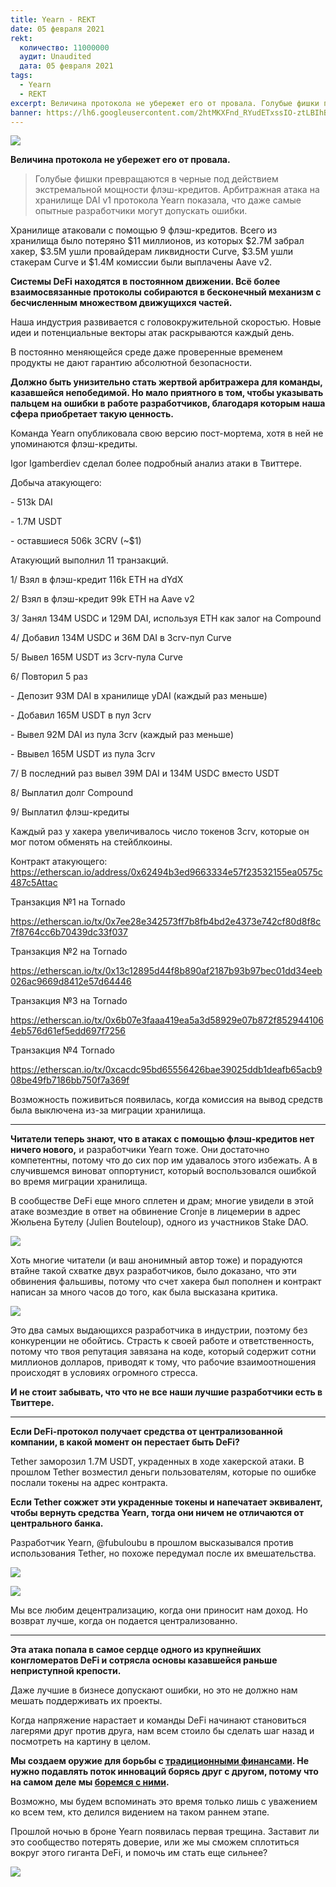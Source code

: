 ```yaml
---
title: Yearn - REKT
date: 05 февраля 2021
rekt: 
  количество: 11000000
  аудит: Unaudited
  дата: 05 февраля 2021
tags:
  - Yearn
  - REKT
excerpt: Величина протокола не убережет его от провала. Голубые фишки превращаются в черные под действием экстремальной мощности флэш-кредитов. Даже могущественный Yearn пал жертвой арбитражера. Спасут ли CeFi протокол Yearn?
banner: https://lh6.googleusercontent.com/2htMKXFnd_RYudETxssIO-ztLBIhBXwlq4jADQmX80p682WvwhLmjSjoYhE5spF_f_Yfan8DLIe4B2NwLLIec9tH5wt9H_RyRertgtKzELIVQrq3XTwFhwULAoP9BHzzmCeyqsWg
---
```


![](https://lh6.googleusercontent.com/2htMKXFnd_RYudETxssIO-ztLBIhBXwlq4jADQmX80p682WvwhLmjSjoYhE5spF_f_Yfan8DLIe4B2NwLLIec9tH5wt9H_RyRertgtKzELIVQrq3XTwFhwULAoP9BHzzmCeyqsWg)

**Величина протокола не убережет его от провала.**

> Голубые фишки превращаются в черные под действием экстремальной мощности флэш-кредитов.
> Арбитражная атака на хранилище DAI v1 протокола Yearn показала, что даже самые опытные разработчики могут допускать ошибки.

Хранилище атаковали с помощью 9 флэш-кредитов. Всего из хранилища было потеряно $11 миллионов, из которых $2.7M забрал хакер, $3.5M ушли провайдерам ликвидности Curve, $3.5M ушли стакерам Curve и $1.4M комиссии были выплачены Aave v2.

**Системы DeFi находятся в постоянном движении. Всё более взаимосвязанные протоколы собираются в бесконечный механизм с бесчисленным множеством движущихся частей.**

Наша индустрия развивается с головокружительной скоростью. Новые идеи и потенциальные векторы атак раскрываются каждый день. 

В постоянно меняющейся среде даже проверенные временем продукты не дают гарантию абсолютной безопасности.

**Должно быть унизительно стать жертвой арбитражера для команды, казавшейся непобедимой. Но мало приятного в том, чтобы указывать пальцем на ошибки в работе разработчиков, благодаря которым наша сфера приобретает такую ценность.**

Команда Yearn опубликовала свою версию пост-мортема, хотя в ней не упоминаются флэш-кредиты.

Igor Igamberdiev сделал более подробный анализ атаки в Твиттере.

Добыча атакующего:

\- 513k DAI

\- 1.7M USDT

\- оставшиеся 506k 3CRV (~$1)

Атакующий выполнил 11 транзакций.

1/ Взял в флэш-кредит 116k ETH на dYdX

2/ Взял в флэш-кредит 99k ETH на Aave v2

3/ Занял 134M USDC и 129M DAI, используя ETH как залог на Compound

4/ Добавил 134M USDC и 36M DAI в 3crv-пул Curve

5/ Вывел 165M USDT из 3crv-пула Curve

6/ Повторил 5 раз

\- Депозит 93M DAI в хранилище yDAI (каждый раз меньше)

\- Добавил 165M USDT в пул 3crv

\- Вывел 92M DAI из пула 3crv (каждый раз меньше)

\- Ввывел 165M USDT из пула 3crv

7/ В последний раз вывел 39M DAI и 134M USDC вместо USDT

8/ Выплатил долг Compound

9/ Выплатил флэш-кредиты

Каждый раз у хакера увеличивалось число токенов 3crv, которые он мог потом обменять на стейблкоины.

Контракт атакующего: https://etherscan.io/address/0x62494b3ed9663334e57f23532155ea0575c487c5Attac

Транзакция №1 на Tornado

https://etherscan.io/tx/0x7ee28e342573ff7b8fb4bd2e4373e742cf80d8f8c7f8764cc6b70439dc33f037

Транзакция №2 на Tornado

https://etherscan.io/tx/0x13c12895d44f8b890af2187b93b97bec01dd34eeb026ac9669d8412e57d64446

Транзакция №3 на Tornado

https://etherscan.io/tx/0x6b07e3faaa419ea5a3d58929e07b872f8529441064eb576d61ef5edd697f7256

Транзакция №4 Tornado

https://etherscan.io/tx/0xcacdc95bd65556426bae39025ddb1deafb65acb908be49fb7186bb750f7a369f

Возможность поживиться появилась, когда комиссия на вывод средств была выключена из-за миграции хранилища.

---

**Читатели теперь знают, что в атаках с помощью флэш-кредитов нет ничего нового,** и разработчики Yearn тоже. Они достаточно компетентны, потому что до сих пор им удавалось этого избежать. А в случившемся виноват оппортунист, который воспользовался ошибкой во время миграции хранилища.

В сообществе DeFi еще много сплетен и драм; многие увидели в этой атаке возмездие в ответ на обвинение Cronje в лицемерии в адрес Жюльена Бутелу (Julien Bouteloup), одного из участников Stake DAO.

![](https://lh6.googleusercontent.com/JTjkSs0iTtatTK92Vs53mx1qb5FlCSkjxf9-BTxvo2BgB69Ftki6dPveLUvORlGpo4eH906UxH8ckMkkxwacqYO7e-itzE4eWMCZbbuQ4twuwni6lWYZAAwPaPJVInaOdAhqqxAH)

Хоть многие читатели (и ваш анонимный автор тоже) и порадуются втайне такой схватке двух разработчиков, было доказано, что эти обвинения фальшивы, потому что счет хакера был пополнен и контракт написан за много часов до того, как была высказана критика.

![](https://lh6.googleusercontent.com/qK0b6N34P6dMIF4bt_pK08fPtPbcmI1dOmmXx3lThk76IKdsmEEyVpbl_5Yz9CqEFJoH4jQE0thf2uL30EnUd_h2Zq0ayyHk6PF14iiP7ZYSAzAktdMZzXTxA23UDgRt5IgUdcOE)

Это два самых выдающихся разработчика в индустрии, поэтому без конкуренции не обойтись. Страсть к своей работе и ответственность, потому что твоя  репутация завязана на коде, который содержит сотни миллионов долларов, приводят к тому, что рабочие взаимоотношения происходят в условиях огромного стресса. 

**И не стоит забывать, что что не все наши лучшие разработчики есть в Твиттере.**

---

**Если DeFi-протокол получает средства от централизованной компании, в какой момент он перестает быть DeFi?**

Tether заморозил 1.7M USDT, украденных в ходе хакерской атаки. В прошлом Tether возместил деньги пользователям, которые по ошибке послали токены на адрес контракта.

**Если Tether сожжет эти украденные токены и напечатает эквивалент, чтобы вернуть средства Yearn, тогда они ничем не отличаются от центрального банка.**

Разработчик Yearn, @fubuloubu в прошлом высказывался против использования Tether, но похоже передумал после их вмешательства.

![](https://lh4.googleusercontent.com/EQrZYxGPLP25hIXWLkUI5DUQbVBX8tDe6x_yOJf-P-ebQ9LvaRc0EXcN2N188mDCp1rXFMG92dq7l08jkrygHMXahVYECcHtNQbAcCwjVsWHeZPmhuC_gyRWfDXK2fSXWpVwGbay)

![](https://raw.githubusercontent.com/RektHQ/Assets/main/images/2021/02/image.png)

Мы все любим децентрализацию, когда они приносит нам доход. Но возврат лучше, когда он подается централизованно.

---

**Эта атака попала в самое сердце одного из крупнейших конгломератов DeFi и сотрясла основы казавшейся раньше неприступной крепости.**

Даже лучшие в бизнесе допускают ошибки, но это не должно нам мешать поддерживать их проекты.

Когда напряжение нарастает и команды DeFi начинают становиться лагерями друг против друга, нам всем стоило бы сделать шаг назад и посмотреть на картину в целом.

**Мы создаем оружие для борьбы с [традиционными финансами](/cefi-rekt/). Не нужно подавлять поток инноваций  борясь друг с другом, потому что на самом деле мы [боремся с ними](/stable-coins-the-empire-strikes-back/).**

Возможно, мы будем вспоминать это время только лишь с уважением ко всем тем, кто делился видением на таком раннем этапе.

Прошлой ночью в броне Yearn появилась первая трещина. Заставит ли это сообщество потерять доверие, или же мы сможем сплотиться вокруг этого гиганта DeFi, и помочь им стать еще сильнее?

![](https://lh5.googleusercontent.com/gwQf4mTtg264KPREnhva2DtM_OLqf7XuW2GCxxaHxhldpl46z-mwe5Mva9_Y61jzO5oIqO5GONSjtrQk-eTKtk1nQyaFnzcCaZm9oG-0dBxTOcCW_6hTAz2VkaI1_Oe6va25J5LD)
